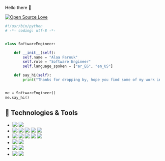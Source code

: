  Hello there 👋

[![Open Source Love](https://badges.frapsoft.com/os/v1/open-source.svg?v=102)](https://github.com/ellerbrock/open-source-badge/)


```python
#!/usr/bin/python
# -*- coding: utf-8 -*-


class SoftwareEngineer:

    def __init__(self):
        self.name = "Alaa Farouk"
        self.role = "Software Engineer"
        self.language_spoken = ["ar_EG", "en_US"]

    def say_hi(self):
        print("Thanks for dropping by, hope you find some of my work interesting.")


me = SoftwareEngineer()
me.say_hi()
```

## 🔧 Technologies & Tools

- ![](https://img.shields.io/badge/OS-windows-informational?style=flat&logo=windows&logoColor=white&color=6aa6f8) 
![](https://img.shields.io/badge/OS-Mac-informational?style=flat&logo=mac&logoColor=white&color=6aa6f8)
- ![](https://img.shields.io/badge/Editor-VS_Code-informational?style=flat&logo=visual-studio-code&logoColor=white&color=6aa6f8)
![](https://img.shields.io/badge/Editor-VS-informational?style=flat&logo=visual-studio&logoColor=white&color=6aa6f8)
![](https://img.shields.io/badge/Tools-rider-informational?style=flat&logo=rider&logoColor=white&color=6aa6f8)
![](https://img.shields.io/badge/Tools-datagrip-informational?style=flat&logo=datagrip&logoColor=white&color=6aa6f8)
![](https://img.shields.io/badge/Tools-notepad++-informational?style=flat&logo=notepad++&logoColor=white&color=6aa6f8)
- ![](https://img.shields.io/badge/Code-Csharp-informational?style=flat&logo=csharp&logoColor=white&color=6aa6f8) 
![](https://img.shields.io/badge/Code-Python-informational?style=flat&logo=python&logoColor=white&color=6aa6f8)
![](https://img.shields.io/badge/Code-Golang-informational?style=flat&logo=go&logoColor=white&color=6aa6f8)
![](https://img.shields.io/badge/Code-JavaScript-informational?style=flat&logo=javascript&logoColor=white&color=6aa6f8)
![](https://img.shields.io/badge/Code-Typescript-informational?style=flat&logo=typescript&logoColor=white&color=6aa6f8)
- ![](https://img.shields.io/badge/Frontend-angular-informational?style=flat&logo=angular&logoColor=white&color=6aa6f8)
![](https://img.shields.io/badge/Frontend-Vuejs-informational?style=flat&logo=vuejs&logoColor=white&color=6aa6f8)
- ![](https://img.shields.io/badge/Shell-Bash-informational?style=flat&logo=gnu-bash&logoColor=white&color=6aa6f8)
![](https://img.shields.io/badge/Tools-Docker-informational?style=flat&logo=docker&logoColor=white&color=6aa6f8)
- ![](https://img.shields.io/badge/Database-PostgreSQL-informational?style=flat&logo=postgresql&logoColor=white&color=6aa6f8)
![](https://img.shields.io/badge/Database-MSSQL-informational?style=flat&logo=mssql&logoColor=white&color=6aa6f8)


<!-- ## &#x1f4c8; GitHub Stats

<a href="https://github.com/Zhenye-Na/Zhenye-Na">
  <img align="center" src="https://github-readme-stats.vercel.app/api/top-langs/?username=zhenye-na&hide=c%2B%2B,c,matlab,assembly&title_color=6aa6f8&text_color=8a919a&icon_color=6aa6f8&bg_color=22272e" alt="Zhenye's GitHub Stats" />
</a>

<a href="https://github.com/Zhenye-Na/Zhenye-Na">
  <img align="center" src="https://github-readme-stats.vercel.app/api?username=zhenye-na&show_icons=true&line_height=27&count_private=true&title_color=6aa6f8&text_color=8a919a&icon_color=6aa6f8&bg_color=22272e" alt="Zhenye's GitHub Stats" />
</a> -->
